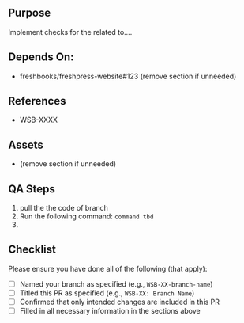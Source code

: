## Purpose
Implement checks for the related to....

## Depends On:
- freshbooks/freshpress-website#123 (remove section if unneeded)

## References
- WSB-XXXX

## Assets
- (remove section if unneeded)

## QA Steps
1. pull the the code of branch
2. Run the following command: `command tbd`
3. 

## Checklist
Please ensure you have done all of the following (that apply):
- [ ] Named your branch as specified (e.g., `WSB-XX-branch-name`)
- [ ] Titled this PR as specified (e.g., `WSB-XX: Branch Name`)
- [ ] Confirmed that only intended changes are included in this PR
- [ ] Filled in all necessary information in the sections above
